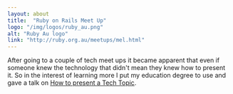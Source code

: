 ```yaml
---
layout: about
title:  "Ruby on Rails Meet Up"
logo: "/img/logos/ruby_au.png"
alt: "Ruby Au logo"
link: "http://ruby.org.au/meetups/mel.html"
---
```

After going to a couple of tech meet ups it became apparent that even if someone knew the technology that didn't mean they knew how to present it. So in the interest of learning more I put my education degree to use and gave a talk on [How to present a Tech Topic](/presentations/#present-roro-2013).
